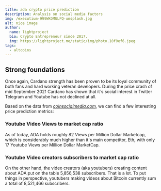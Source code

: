 ```yaml
---
title: ada crypto price prediction
description: Analysis on social media factors
img: /executium-999WKOMULPQ-unsplash.jpg
alt: nice image
author:
  name: lightproject
  bio: Crypto Entrepreneur since 2017.
  img: https://lightproject.me/static/img/photo.10f0ef6.jpeg
tags:
  - altcoins
---
```


## Strong foundations

Once again, Cardano strength has been proven to be its loyal community of both fans and hard working veteran developers. During the price crash of mid September 2021 Cardano has shown that it´s social interest in Twitter Telegram and Youtube has not declined at all.

Based on the data from _[coinsocialmedia.com](https://coinsocialmedia.com/coins/cardano/)_, we can find a few interesting price prediction metrics:

### Youtube Video Views to market cap ratio

As of today, ADA holds roughly 82 Views per Million Dollar Marketcap, which is considerably much higher than it´s main competitor, Eth, with only 17 Youtube Views per Million Dollar MarketCap.

### Youtube Video creators subscribers to market cap ratio

On the other hand, the video creators (aka youtubers) creating content about ADA put on the table 5,856,538 subscribers. That is a lot. To put things in perspective, youtubers making videos about Bitcoin currently sum a total of 8,521,466 subscribers.
